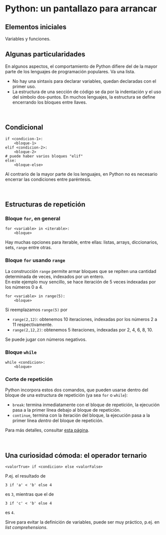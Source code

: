 <style>
.page-header {
    padding-bottom: 50px;
    padding-top: 50px;
}
</style>

# Python: un pantallazo para arrancar

## Elementos iniciales
Variables y funciones.

## Algunas particularidades
En algunos aspectos, el comportamiento de Python difiere del de la mayor parte de los lenguajes de programación populares. Va una lista.
* No hay una sintaxis para declarar variables, quedan declaradas con el primer uso.
* La estructura de una sección de código se da por la indentación y el uso del símbolo dos-puntos. En muchos lenguajes, la estructura se define encerrando los bloques entre llaves.

<br/>

## Condicional
```
if <condicion-1>: 
    <bloque-1> 
elif <condicion-2>: 
    <bloque-2>
# puede haber varios bloques "elif"
else: 
    <bloque-else>
```
Al contrario de la mayor parte de los lenguajes, en Python no es necesario encerrar las condiciones entre paréntesis.

<br/>

## Estructuras de repetición

### Bloque `for`, en general
```
for <variable> in <iterable>: 
    <bloque>
```
Hay muchas opciones para iterable, entre ellas: listas, arrays, diccionarios, sets, `range` entre otras. 

### Bloque `for` usando `range`
La construcción `range` permite armar bloques que se repiten una cantidad determinada de veces, indexados por un entero.  
En este ejemplo muy sencillo, se hace iteración de 5 veces indexadas por los números 0 a 4.
```
for <variable> in range(5): 
    <bloque>
```

Si reemplazamos `range(5)` por
* `range(2,12)`: obtenemos 10 iteraciones, indexadas por los números 2 a 11 respectivamente.
* `range(2,12,2)`: obtenemos 5 iteraciones, indexadas por 2, 4, 6, 8, 10.

Se puede jugar con números negativos.

### Bloque `while`
```
while <condicion>:
    <bloque>
```

### Corte de repetición
Python incorpora estos dos comandos, que pueden usarse dentro del bloque de una estructura de repetición (ya sea `for` o `while`):
* `break`: termina inmediatamente con el bloque de repetición, la ejecución pasa a la primer línea debajo al bloque de repetición.
*  `continue`, termina con la iteración del bloque, la ejecución pasa a la primer línea *dentro* del bloque de repetición.

Para más detalles, consultar [esta página](https://www.programiz.com/python-programming/break-continue).

<br/>

## Una curiosidad cómoda: el operador ternario
```
<valorTrue> if <condicion> else <valorFalse>
```

P.ej. el resultado de 
```
3 if 'a' < 'b' else 4
```
es `3`, mientras que el de
```
3 if 'c' < 'b' else 4
```
es `4`.

Sirve para evitar la definición de variables, puede ser muy práctico, p.ej. en *list comprehensions*.